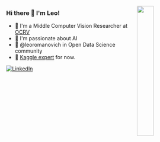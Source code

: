 <img align='right' height='30%' width='30%' src='https://media.giphy.com/media/MyibCKeY7w2TS/giphy.gif'></img>

### Hi there 👋 I'm Leo!

- 🦾 I'm a Middle Computer Vision Researcher at [OCRV](http://www.ocrv.ru/)
- 🤖 I'm passionate about AI 
- 🎲 @leoromanovich in Open Data Science community
- 🦆 [Kaggle expert](https://www.kaggle.com/leoromanovich) for now.

<a href="https://www.linkedin.com/in/leoromanovich/" target="_blank"><img alt="LinkedIn" src="https://img.shields.io/badge/-LinkedIn-0077B5?style=flat-square&logo=Linkedin&logoColor=white"></a>

